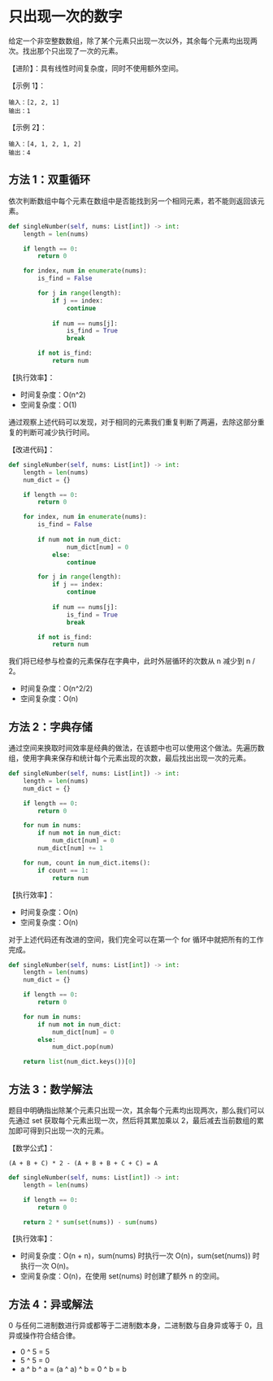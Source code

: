 # 只出现一次的数字
给定一个非空整数数组，除了某个元素只出现一次以外，其余每个元素均出现两次。找出那个只出现了一次的元素。

【进阶】：具有线性时间复杂度，同时不使用额外空间。

【示例 1】：
```
输入：[2, 2, 1]
输出：1
```

【示例 2】：
```
输入：[4, 1, 2, 1, 2]
输出：4
```

## 方法 1：双重循环
依次判断数组中每个元素在数组中是否能找到另一个相同元素，若不能则返回该元素。

```python
def singleNumber(self, nums: List[int]) -> int:
    length = len(nums)

    if length == 0:
        return 0 

    for index, num in enumerate(nums):
        is_find = False

        for j in range(length):
            if j == index:
                continue
                
            if num == nums[j]:
                is_find = True
                break

        if not is_find:
            return num
```

【执行效率】：
- 时间复杂度：O(n^2)
- 空间复杂度：O(1)

通过观察上述代码可以发现，对于相同的元素我们重复判断了两遍，去除这部分重复的判断可减少执行时间。

【改进代码】：
```python
def singleNumber(self, nums: List[int]) -> int:
    length = len(nums)
    num_dict = {}

    if length == 0:
        return 0 

    for index, num in enumerate(nums):
        is_find = False
        
        if num not in num_dict:
                num_dict[num] = 0
            else:
                continue

        for j in range(length):
            if j == index:
                continue
                
            if num == nums[j]:
                is_find = True
                break

        if not is_find:
            return num
```

我们将已经参与检查的元素保存在字典中，此时外层循环的次数从 n 减少到 n / 2。
- 时间复杂度：O(n^2/2)
- 空间复杂度：O(n)

## 方法 2：字典存储
通过空间来换取时间效率是经典的做法，在该题中也可以使用这个做法。先遍历数组，使用字典来保存和统计每个元素出现的次数，最后找出出现一次的元素。

```python
def singleNumber(self, nums: List[int]) -> int:
    length = len(nums)
    num_dict = {}

    if length == 0:
        return 0 

    for num in nums:            
        if num not in num_dict:
            num_dict[num] = 0
        num_dict[num] += 1

    for num, count in num_dict.items():
        if count == 1:
            return num
```

【执行效率】：
- 时间复杂度：O(n)
- 空间复杂度：O(n)

对于上述代码还有改进的空间，我们完全可以在第一个 for 循环中就把所有的工作完成。

```python
def singleNumber(self, nums: List[int]) -> int:
    length = len(nums)
    num_dict = {}

    if length == 0:
        return 0 

    for num in nums:            
        if num not in num_dict:
            num_dict[num] = 0
        else:
            num_dict.pop(num)

    return list(num_dict.keys())[0]
```

## 方法 3：数学解法
题目中明确指出除某个元素只出现一次，其余每个元素均出现两次，那么我们可以先通过 set 获取每个元素出现一次，然后将其累加乘以 2，最后减去当前数组的累加即可得到只出现一次的元素。

【数学公式】：
```
(A + B + C) * 2 - (A + B + B + C + C) = A
```

```python
def singleNumber(self, nums: List[int]) -> int:
    length = len(nums)

    if length == 0:
        return 0

    return 2 * sum(set(nums)) - sum(nums)
```

【执行效率】：
- 时间复杂度：O(n + n)，sum(nums) 时执行一次 O(n)，sum(set(nums)) 时执行一次 O(n)。
- 空间复杂度：O(n)，在使用 set(nums) 时创建了额外 n 的空间。

## 方法 4：异或解法
0 与任何二进制数进行异或都等于二进制数本身，二进制数与自身异或等于 0，且异或操作符合结合律。
- 0 ^ 5 = 5
- 5 ^ 5 = 0
- a ^ b ^ a = (a ^ a) ^ b = 0 ^ b = b